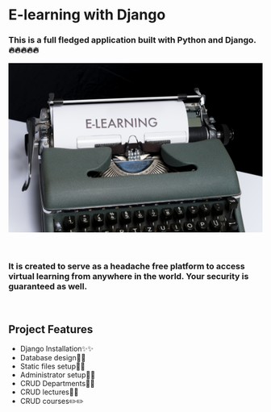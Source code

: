 # E-learning with Django



### This is a full fledged application built with Python and Django. 🔥🔥🔥🔥🔥
![e-learning](assets/e-learning.jpg)

<br>

### It is created to serve as a headache free platform to access virtual learning from anywhere in the world. Your security is guaranteed as well.

<br>

## Project Features

- Django Installation✨✨
- Database design🍥🍥
- Static files setup📁📁
- Administrator setup🧍🧍
- CRUD Departments🏬🏬
- CRUD lectures🏫🏫
- CRUD courses✏️✏️
